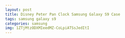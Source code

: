 ```yaml
---
layout: post
title: Disney Peter Pan Clock Samsung Galaxy S9 Case
tags: samsung galaxy s9
categories: samsung
img: 1ZTjMtzODXMIeedMZ-CoLpiATSsJedItI
---
```

